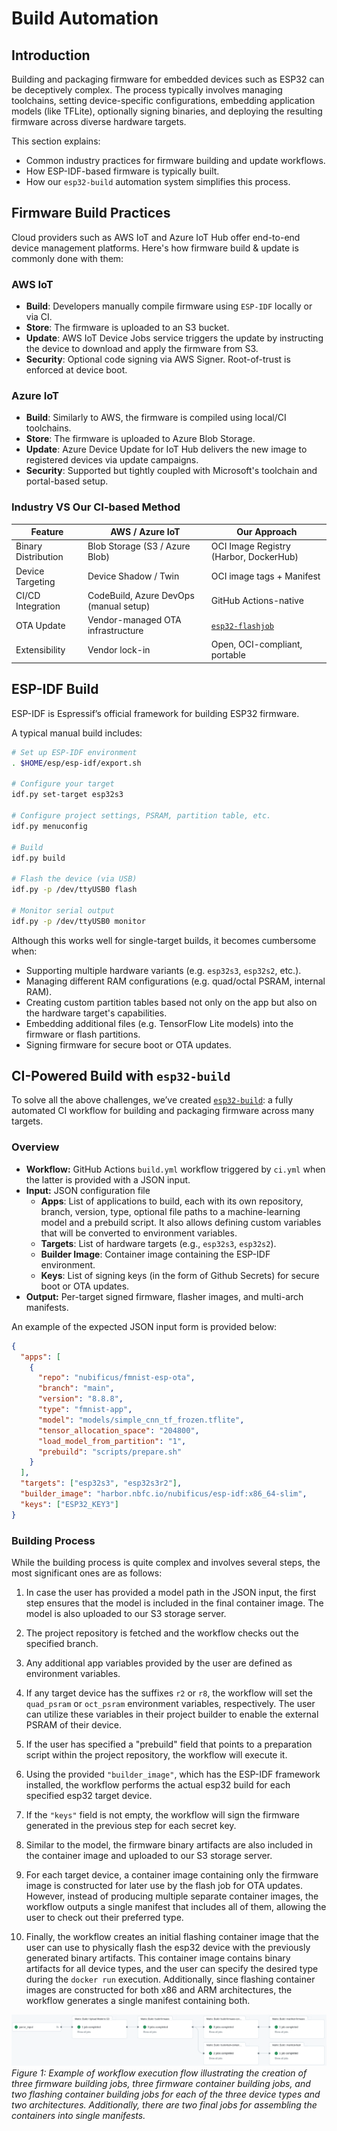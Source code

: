 # Build Automation

## Introduction

Building and packaging firmware for embedded devices such as ESP32 can be
deceptively complex. The process typically involves managing toolchains,
setting device-specific configurations, embedding application models (like
TFLite), optionally signing binaries, and deploying the resulting firmware
across diverse hardware targets.

This section explains:

- Common industry practices for firmware building and update workflows.
- How ESP-IDF-based firmware is typically built.
- How our `esp32-build` automation system simplifies this process.

## Firmware Build Practices

Cloud providers such as AWS IoT and Azure IoT Hub offer end-to-end device management platforms. Here's how firmware build & update is commonly done with them:

### AWS IoT

- **Build**: Developers manually compile firmware using `ESP-IDF` locally or via CI.
- **Store**: The firmware is uploaded to an S3 bucket.
- **Update**: AWS IoT Device Jobs service triggers the update by instructing the device to download and apply the firmware from S3.
- **Security**: Optional code signing via AWS Signer. Root-of-trust is enforced at device boot.

### Azure IoT

- **Build**: Similarly to AWS, the firmware is compiled using local/CI toolchains.
- **Store**: The firmware is uploaded to Azure Blob Storage.
- **Update**: Azure Device Update for IoT Hub delivers the new image to registered devices via update campaigns.
- **Security**: Supported but tightly coupled with Microsoft's toolchain and portal-based setup.

### Industry VS Our CI-based Method

| Feature             | AWS / Azure IoT                        | Our Approach                                                    |
| ------------------- | -------------------------------------- | --------------------------------------------------------------- |
| Binary Distribution | Blob Storage (S3 / Azure Blob)         | OCI Image Registry (Harbor, DockerHub)                          |
| Device Targeting    | Device Shadow / Twin                   | OCI image tags + Manifest                                       |
| CI/CD Integration   | CodeBuild, Azure DevOps (manual setup) | GitHub Actions-native                                           |
| OTA Update          | Vendor-managed OTA infrastructure      | [`esp32-flashjob`](https://github.com/nubificus/esp32-flashjob) |
| Extensibility       | Vendor lock-in                         | Open, OCI-compliant, portable                                   |

## ESP-IDF Build

ESP-IDF is Espressif’s official framework for building ESP32 firmware.

A typical manual build includes:

```bash
# Set up ESP-IDF environment
. $HOME/esp/esp-idf/export.sh

# Configure your target
idf.py set-target esp32s3

# Configure project settings, PSRAM, partition table, etc.
idf.py menuconfig

# Build
idf.py build

# Flash the device (via USB)
idf.py -p /dev/ttyUSB0 flash

# Monitor serial output
idf.py -p /dev/ttyUSB0 monitor
```

Although this works well for single-target builds, it becomes cumbersome when:

- Supporting multiple hardware variants (e.g. `esp32s3`, `esp32s2`, etc.).
- Managing different RAM configurations (e.g. quad/octal PSRAM, internal RAM).
- Creating custom partition tables based not only on the app but also on the hardware target's capabilities.
- Embedding additional files (e.g. TensorFlow Lite models) into the firmware or flash partitions.
- Signing firmware for secure boot or OTA updates.

## CI-Powered Build with `esp32-build`

To solve all the above challenges, we’ve created [`esp32-build`](https://github.com/nubificus/esp32-build): a fully automated CI workflow for building and packaging firmware across many targets.

### Overview

- **Workflow:** GitHub Actions `build.yml` workflow triggered by `ci.yml` when the latter is provided with a JSON input.
- **Input:** JSON configuration file
  - **Apps**: List of applications to build, each with its own repository, branch, version, type, optional file paths to a machine-learning model and a prebuild script. It also allows defining custom variables that will be converted to environment variables.
  - **Targets**: List of hardware targets (e.g., `esp32s3`, `esp32s2`).
  - **Builder Image**: Container image containing the ESP-IDF environment.
  - **Keys**: List of signing keys (in the form of Github Secrets) for secure boot or OTA updates.
- **Output:** Per-target signed firmware, flasher images, and multi-arch manifests.

An example of the expected JSON input form is provided below:

```json
{
  "apps": [
    {
      "repo": "nubificus/fmnist-esp-ota",
      "branch": "main",
      "version": "8.8.8",
      "type": "fmnist-app",
      "model": "models/simple_cnn_tf_frozen.tflite",
      "tensor_allocation_space": "204800",
      "load_model_from_partition": "1",
      "prebuild": "scripts/prepare.sh"
    }
  ],
  "targets": ["esp32s3", "esp32s3r2"],
  "builder_image": "harbor.nbfc.io/nubificus/esp-idf:x86_64-slim",
  "keys": ["ESP32_KEY3"]
}
```

### Building Process

While the building process is quite complex and involves several steps, the most significant ones are as follows:

1. In case the user has provided a model path in the JSON input, the first step ensures that the model is included in the final container image. The model is also uploaded to our S3 storage server.

2. The project repository is fetched and the workflow checks out the specified branch.

3. Any additional app variables provided by the user are defined as environment variables.

4. If any target device has the suffixes `r2` or `r8`, the workflow will set the `quad_psram` or `oct_psram` environment variables, respectively. The user can utilize these variables in their project builder to enable the external PSRAM of their device.

5. If the user has specified a "prebuild" field that points to a preparation script within the project repository, the workflow will execute it.

6. Using the provided `"builder_image"`, which has the ESP-IDF framework installed, the workflow performs the actual esp32 build for each specified esp32 target device.

7. If the `"keys"` field is not empty, the workflow will sign the firmware generated in the previous step for each secret key.

8. Similar to the model, the firmware binary artifacts are also included in the container image and uploaded to our S3 storage server.

9. For each target device, a container image containing only the firmware image
   is constructed for later use by the flash job for OTA updates. However,
   instead of producing multiple separate container images, the workflow outputs a
   single manifest that includes all of them, allowing the user to check out their
   preferred type.

10. Finally, the workflow creates an initial flashing container image that the
    user can use to physically flash the esp32 device with the previously
    generated binary artifacts. This container image contains binary artifacts for
    all device types, and the user can specify the desired type during the `docker
run` execution. Additionally, since flashing container images are constructed
    for both x86 and ARM architectures, the workflow generates a single manifest
    containing both.

![Figure 1](../assets/images/esp32-build.png)
_Figure 1: Example of workflow execution flow illustrating the creation of
three firmware building jobs, three firmware container building jobs, and two
flashing container building jobs for each of the three device types and two
architectures. Additionally, there are two final jobs for assembling the
containers into single manifests._
